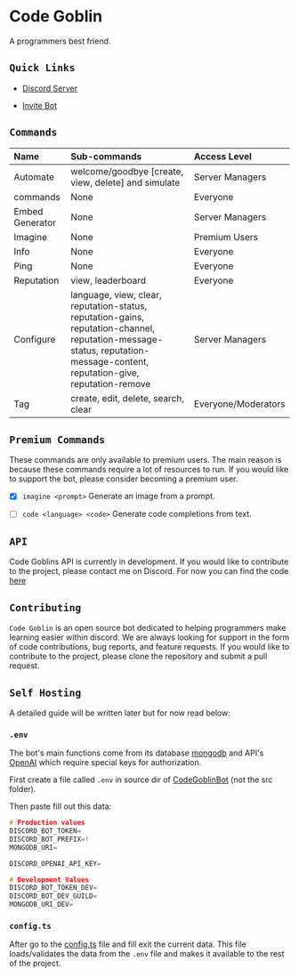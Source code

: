 # Code Goblin

A programmers best friend.

## `Quick Links`

- [Discord Server](https://discord.gg/MSTrBrNaGn)

- [Invite Bot](https://discord.com/api/oauth2/authorize?client_id=1055671501870874634&permissions=148981992464&scope=applications.commands%20bot)

## `Commands`

| Name            | Sub-commands                                                                                                                                                              | Access Level        |
| :-------------- | :------------------------------------------------------------------------------------------------------------------------------------------------------------------------ | :------------------ |
| Automate        | welcome/goodbye \[create, view, delete] and simulate                                                                                                                      | Server Managers     |
| commands        | None                                                                                                                                                                      | Everyone            |
| Embed Generator | None                                                                                                                                                                      | Server Managers     |
| Imagine         | None                                                                                                                                                                      | Premium Users       |
| Info            | None                                                                                                                                                                      | Everyone            |
| Ping            | None                                                                                                                                                                      | Everyone            |
| Reputation      | view, leaderboard                                                                                                                                                         | Everyone            |
| Configure       | language, view, clear, reputation-status, reputation-gains, reputation-channel, reputation-message-status, reputation-message-content, reputation-give, reputation-remove | Server Managers     |
| Tag             | create, edit, delete, search, clear                                                                                                                                       | Everyone/Moderators |

## `Premium Commands`

These commands are only available to premium users. The main reason is because these commands require a lot of resources to run. If you would like to support the bot, please consider becoming a premium user.

- [x] `imagine <prompt>` Generate an image from a prompt.

- [ ] `code <language> <code>` Generate code completions from text.

## `API`

Code Goblins API is currently in development. If you would like to contribute to the project, please contact me on Discord. For now you can find the code [here](./CodeGoblinRest/README.md)

## `Contributing`

`Code Goblin` is an open source bot dedicated to helping programmers make learning easier within discord. We are always looking for support in the form of code contributions, bug reports, and feature requests. If you would like to contribute to the project, please clone the repository and submit a pull request.

## `Self Hosting`

A detailed guide will be written later but for now read below:

### `.env`

The bot's main functions come from its database [mongodb](./CodeGoblinBot/src/database/mongodb/) and API's [OpenAI](./CodeGoblinBot/src/openai/) which require special keys for authorization.

First create a file called `.env` in source dir of [CodeGoblinBot](./CodeGoblinBot/) (not the src folder).

Then paste fill out this data:

```cpp
# Production values
DISCORD_BOT_TOKEN=
DISCORD_BOT_PREFIX=!
MONGODB_URI=

DISCORD_OPENAI_API_KEY=

# Development Values
DISCORD_BOT_TOKEN_DEV=
DISCORD_BOT_DEV_GUILD=
MONGODB_URI_DEV=
```

### `config.ts`

After go to the [config.ts](./CodeGoblinBot/src/config.ts) file and fill exit the current data. This file loads/validates the data from the `.env` file and makes it available to the rest of the project.
